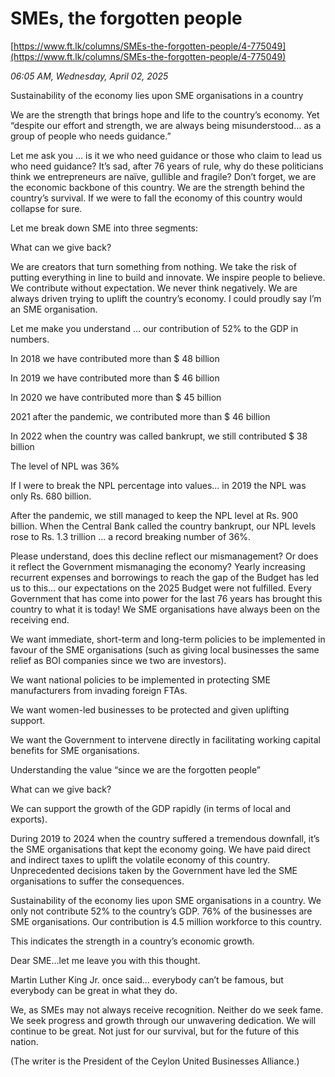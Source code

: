 # SMEs, the forgotten people

[https://www.ft.lk/columns/SMEs-the-forgotten-people/4-775049](https://www.ft.lk/columns/SMEs-the-forgotten-people/4-775049)

*06:05 AM, Wednesday, April 02, 2025*

Sustainability of the economy lies upon SME organisations in a country

We are the strength that brings hope and life to the country’s economy. Yet “despite our effort and strength, we are always being misunderstood… as a group of people who needs guidance.”

Let me ask you ... is it we who need guidance or those who claim to lead us who need guidance? It’s sad, after 76 years of rule, why do these politicians think we entrepreneurs are naïve, gullible and fragile? Don’t forget, we are the economic backbone of this country. We are the strength behind the country’s survival. If we were to fall the economy of this country would collapse for sure.

Let me break down SME into three segments:

What can we give back?

We are creators that turn something from nothing. We take the risk of putting everything in line to build and innovate. We inspire people to believe. We contribute without expectation. We never think negatively. We are always driven trying to uplift the country’s economy. I could proudly say I’m an SME organisation.

Let me make you understand … our contribution of 52% to the GDP in numbers.

In 2018 we have contributed more than $ 48 billion

In 2019 we have contributed more than $ 46 billion

In 2020 we have contributed more than $ 45 billion

2021 after the pandemic, we contributed more than $ 46 billion

In 2022 when the country was called bankrupt, we still contributed $ 38 billion

The level of NPL was 36%

If I were to break the NPL percentage into values... in 2019 the NPL was only Rs. 680 billion.

After the pandemic, we still managed to keep the NPL level at Rs. 900 billion. When the Central Bank called the country bankrupt, our NPL levels rose to Rs. 1.3 trillion ... a record breaking number of 36%.

Please understand, does this decline reflect our mismanagement? Or does it reflect the Government mismanaging the economy? Yearly increasing recurrent expenses and borrowings to reach the gap of the Budget has led us to this... our expectations on the 2025 Budget were not fulfilled. Every Government that has come into power for the last 76 years has brought this country to what it is today! We SME organisations have always been on the receiving end.

We want immediate, short-term and long-term policies to be implemented in favour of the SME organisations (such as giving local businesses the same relief as BOI companies since we two are investors).

We want national policies to be implemented in protecting SME manufacturers from invading foreign FTAs.

We want women-led businesses to be protected and given uplifting support.

We want the Government to intervene directly in facilitating working capital benefits for SME organisations.

Understanding the value “since we are the forgotten people”

What can we give back?

We can support the growth of the GDP rapidly (in terms of local and exports).

During 2019 to 2024 when the country suffered a tremendous downfall, it’s the SME organisations that kept the economy going. We have paid direct and indirect taxes to uplift the volatile economy of this country. Unprecedented decisions taken by the Government have led the SME organisations to suffer the consequences.

Sustainability of the economy lies upon SME organisations in a country. We only not contribute 52% to the country’s GDP. 76% of the businesses are SME organisations. Our contribution is 4.5 million workforce to this country.

This indicates the strength in a country’s economic growth.

Dear SME…let me leave you with this thought.

Martin Luther King Jr. once said... everybody can’t be famous, but everybody can be great in what they do.

We, as SMEs may not always receive recognition. Neither do we seek fame. We seek progress and growth through our unwavering dedication. We will continue to be great. Not just for our survival, but for the future of this nation.

(The writer is the President of the Ceylon United Businesses Alliance.)

